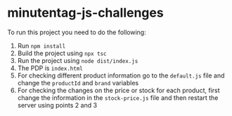 # minutentag-js-challenges

To run this project you need to do the following:
1. Run `npm install`
2. Build the project using `npx tsc`
3. Run the project using `node dist/index.js`
4. The PDP is `index.html`
5. For checking different product information go to the `default.js` file and change the `productId` and `brand` variables
6. For checking the changes on the price or stock for each product, first change the information in the `stock-price.js` file and then restart the server using points 2 and 3
